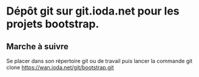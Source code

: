 # Dépôt git sur git.ioda.net pour les projets bootstrap.

## Marche à suivre

Se placer dans son répertoire git ou de travail 
puis lancer la commande
git clone https://wan.ioda.net/git/bootstrap.git

